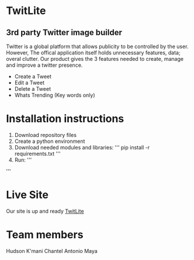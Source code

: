 # TwitLite
## 3rd party Twitter image builder

Twitter is a global platform that allows publicity to be controlled by the user. However, The offical application itself holds unnecessary features, data; overal clutter. Our product gives the 3 features needed to create, manage and improve a twitter presence.

+ Create a Tweet
+ Edit a Tweet
+ Delete a Tweet
+ Whats Trending (Key words only)

# Installation instructions

1. Download repository files
2. Create a python environment
3. Download needed modules and libraries:
'''
pip install -r requirements.txt
'''
4. Run:
'''
<enter heruko instructions or something here>
'''

# Live Site
Our site is up and ready
[TwitLite](https://stark-savannah-30879.herokuapp.com/login)

# Team members
Hudson
K'mani
Chantel
Antonio
Maya
